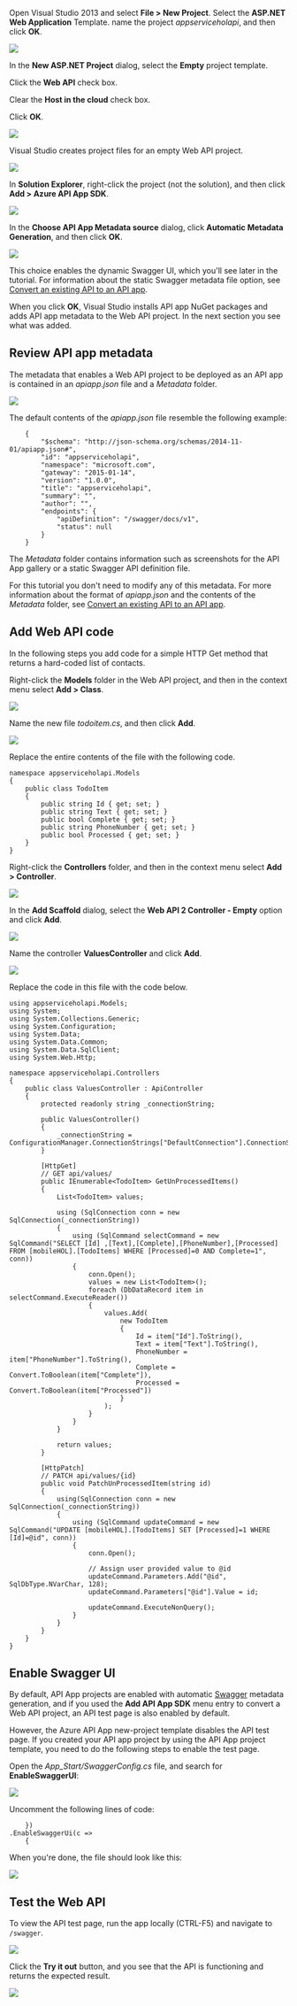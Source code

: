Open Visual Studio 2013 and select **File > New Project**. Select the **ASP.NET Web Application** Template.  name the project *appserviceholapi*, and then click **OK**.

![](../images/01-01-01-AppServiceHOL/01-filenew-v3.png)

In the **New ASP.NET Project** dialog, select the **Empty** project template.

Click the **Web API** check box.

Clear the **Host in the cloud** check box.

Click **OK**.

![](../images/01-01-01-AppServiceHOL/webapinewproj.png)

Visual Studio creates project files for an empty Web API project.

![](../images/01-01-01-AppServiceHOL/sewebapi.png)

In **Solution Explorer**, right-click the project (not the solution), and then click **Add > Azure API App SDK**.

![](../images/01-01-01-AppServiceHOL/addapiappsdk.png)

In the **Choose API App Metadata source** dialog, click **Automatic Metadata Generation**, and then click **OK**.

![](../images/01-01-01-AppServiceHOL/chooseswagger.png)

This choice enables the dynamic Swagger UI, which you'll see later in the tutorial. For information about the static Swagger metadata file option, see [Convert an existing API to an API app](app-service-dotnet-create-api-app-visual-studio.md). 

When you click **OK**, Visual Studio installs API app NuGet packages and adds API app metadata to the Web API project.  In the next section you see what was added.

## Review API app metadata

The metadata that enables a Web API project to be deployed as an API app is contained in an *apiapp.json* file and a *Metadata* folder.

![](../images/01-01-01-AppServiceHOL/metadatainse.png)

The default contents of the *apiapp.json* file resemble the following example:

		{
		    "$schema": "http://json-schema.org/schemas/2014-11-01/apiapp.json#",
		    "id": "appserviceholapi",
		    "namespace": "microsoft.com",
		    "gateway": "2015-01-14",
		    "version": "1.0.0",
		    "title": "appserviceholapi",
		    "summary": "",
		    "author": "",
		    "endpoints": {
		        "apiDefinition": "/swagger/docs/v1",
		        "status": null
		    }
		}

The *Metadata* folder contains information such as screenshots for the API App gallery or a static Swagger API definition file.

For this tutorial you don't need to modify any of this metadata. For more information about the format of *apiapp.json* and the contents of the *Metadata* folder, see [Convert an existing API to an API app](app-service-dotnet-create-api-app-visual-studio.md). 

## Add Web API code

In the following steps you add code for a simple HTTP Get method that returns a hard-coded list of contacts. 

Right-click the **Models** folder in the Web API project, and then in the context menu select **Add > Class**. 

![](../images/01-01-01-AppServiceHOL/03-add-new-class-v3.png) 

Name the new file *todoitem.cs*, and then click **Add**. 

![](../images/01-01-01-AppServiceHOL/0301-add-new-class-dialog-v3.png) 

Replace the entire contents of the file with the following code. 

	namespace appserviceholapi.Models
	{
	    public class TodoItem
	    {
	        public string Id { get; set; }
	        public string Text { get; set; }
	        public bool Complete { get; set; }
	        public string PhoneNumber { get; set; }
	        public bool Processed { get; set; }
	    }
	}

Right-click the **Controllers** folder, and then in the context menu select **Add > Controller**. 

![](../images/01-01-01-AppServiceHOL/05-new-controller-v3.png)

In the **Add Scaffold** dialog, select the **Web API 2 Controller - Empty** option and click **Add**. 

![](../images/01-01-01-AppServiceHOL/06-new-controller-dialog-v3.png)

Name the controller **ValuesController** and click **Add**. 

![](../images/01-01-01-AppServiceHOL/07-new-controller-name-v2.png)

Replace the code in this file with the code below. 

	using appserviceholapi.Models;
	using System;
	using System.Collections.Generic;
	using System.Configuration;
	using System.Data;
	using System.Data.Common;
	using System.Data.SqlClient;
	using System.Web.Http;
	
	namespace appserviceholapi.Controllers
	{
	    public class ValuesController : ApiController
	    {
	        protected readonly string _connectionString;
	
	        public ValuesController()
	        {
	            _connectionString = ConfigurationManager.ConnectionStrings["DefaultConnection"].ConnectionString;
	        }
	
	        [HttpGet]
	        // GET api/values/
	        public IEnumerable<TodoItem> GetUnProcessedItems()
	        {
	            List<TodoItem> values;
	
	            using (SqlConnection conn = new SqlConnection(_connectionString))
	            {
	                using (SqlCommand selectCommand = new SqlCommand("SELECT [Id] ,[Text],[Complete],[PhoneNumber],[Processed] FROM [mobileHOL].[TodoItems] WHERE [Processed]=0 AND Complete=1", conn))
	                {
	                    conn.Open();
	                    values = new List<TodoItem>();
	                    foreach (DbDataRecord item in selectCommand.ExecuteReader())
	                    {
	                        values.Add(
	                            new TodoItem
	                            {
	                                Id = item["Id"].ToString(),
	                                Text = item["Text"].ToString(),
	                                PhoneNumber = item["PhoneNumber"].ToString(),
	                                Complete = Convert.ToBoolean(item["Complete"]),
	                                Processed = Convert.ToBoolean(item["Processed"])
	                            }
	                        );
	                    }
	                }
	            }
	
	            return values;
	        }
	
	        [HttpPatch]
	        // PATCH api/values/{id}
	        public void PatchUnProcessedItem(string id)
	        {
	            using(SqlConnection conn = new SqlConnection(_connectionString))
	            {
	                using (SqlCommand updateCommand = new SqlCommand("UPDATE [mobileHOL].[TodoItems] SET [Processed]=1 WHERE [Id]=@id", conn))
	                {
	                    conn.Open();
	
	                    // Assign user provided value to @id
	                    updateCommand.Parameters.Add("@id", SqlDbType.NVarChar, 128);
	                    updateCommand.Parameters["@id"].Value = id;
	
	                    updateCommand.ExecuteNonQuery();
	                }
	            }
	        }
	    }
	}

## Enable Swagger UI

By default, API App projects are enabled with automatic [Swagger](http://swagger.io/ "Official Swagger information") metadata generation, and if you used the **Add API App SDK** menu entry to convert a Web API project, an API test page is also enabled by default.  

However, the Azure API App new-project template disables the API test page. If you created your API app project by using the API App project template, you need to do the following steps to enable the test page.

Open the *App_Start/SwaggerConfig.cs* file, and search for **EnableSwaggerUI**:

![](../images/01-01-01-AppServiceHOL/12-enable-swagger-ui-with-box.png)

Uncomment the following lines of code:

        })
    .EnableSwaggerUi(c =>
        {

When you're done, the file should look like this:

![](../images/01-01-01-AppServiceHOL/13-enable-swagger-ui-with-box.png)

## Test the Web API

To view the API test page, run the app locally (CTRL-F5) and navigate to `/swagger`. 

![](../images/01-01-01-AppServiceHOL/14-swagger-ui.png)

Click the **Try it out** button, and you see that the API is functioning and returns the expected result. 

![](../images/01-01-01-AppServiceHOL/15-swagger-ui-post-test.png)